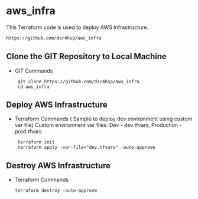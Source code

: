 # aws_infra
This Terraform code is used to deploy AWS Infrastructure.

```sh
https://github.com/dsr4hsp/aws_infra
```

## Clone the GIT Repository to Local Machine
- GIT Commands
  ```
   git clone https://github.com/dsr4hsp/aws_infra
   cd aws_infra
  ```

## Deploy AWS Infrastructure
- Terraform Commands ( Sample to deploy dev environment using custom var file)
  Custom environment var files: Dev - dev.tfvars, Production - prod.tfvars 
  ```
   terraform init
   terraform apply -var-file="dev.tfvars" -auto-approve
  ```
  
## Destroy AWS Infrastructure
- Terraform Commands 
  ```
  terraform destroy -auto-approve
  ```

